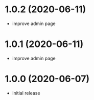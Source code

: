 # 1.0.2 (2020-06-11)

- improve admin page

# 1.0.1 (2020-06-11)

- improve admin page

# 1.0.0 (2020-06-07)

- initial release
